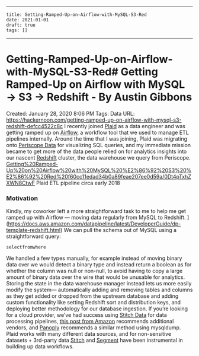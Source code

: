 
---
    title: Getting-Ramped-Up-on-Airflow-with-MySQL-S3-Red
    date: 2021-01-01    
    draft: true
    tags: []
---
# Getting-Ramped-Up-on-Airflow-with-MySQL-S3-Red# Getting Ramped-Up on Airflow with MySQL → S3 → Redshift - By Austin Gibbons
Created: January 28, 2020 8:06 PM
Tags: Data
URL: https://hackernoon.com/getting-ramped-up-on-airflow-with-mysql-s3-redshift-defcc4522c8c
I recently joined [Plaid](https://www.plaid.com/) as a data engineer and was getting ramped up on [Airflow](https://medium.com/airbnb-engineering/airflow-a-workflow-management-platform-46318b977fd8), a workflow tool that we used to manage ETL pipelines internally.
Around the time that I was joining, Plaid was migrating onto [Periscope Data](https://www.periscopedata.com/) for visualizing SQL queries, and my immediate mission became to get more of the data people relied on for analytics insights into our nascent [Redshift](https://hackernoon.com/tagged/redshift) cluster, the data warehouse we query from Periscope.
[Getting%20Ramped-Up%20on%20Airflow%20with%20MySQL%20%E2%86%92%20S3%20%E2%86%92%20Red%20f60cc11edad34b0a89feae207ee0d59a/0Dt4pTxhZXWN8CtwF](Getting%20Ramped-Up%20on%20Airflow%20with%20MySQL%20%E2%86%92%20S3%20%E2%86%92%20Red%20f60cc11edad34b0a89feae207ee0d59a/0Dt4pTxhZXWN8CtwF)
Plaid ETL pipeline circa early 2018
### Motivation
Kindly, my coworker left a more straightforward task to me to help me get ramped up with Airflow — moving data regularly from MySQL to Redshift.
](https://docs.aws.amazon.com/datapipeline/latest/DeveloperGuide/dp-template-redshift.html) We can pull the schema out of MySQL using a straightforward query:
```
selectfromwhere
```
We handled a few types manually, for example instead of moving binary data over we would detect a binary type and instead return a boolean as for whether the column was null or non-null, to avoid having to copy a large amount of binary data over the wire that would be unusable for analytics.
Storing the state in the data warehouse manager instead lets us more easily modify the system— automatically adding and removing tables and columns as they get added or dropped from the upstream database and adding custom functionality like setting Redshift sort and distribution keys, and deploying better methodology for our database ingestion.
If you’re looking for a cloud provider, we’ve had success using [Stitch Data](https://www.stitchdata.com/) for data processing pipelines, [this post from Amazon](https://aws.amazon.com/blogs/aws/fast-easy-free-sync-rds-to-redshift/) recommends additional vendors, and [Panoply](https://blog.panoply.io/how-to-move-your-mysql-to-amazon-redshift) recommends a similar method using mysqldump.
Plaid works with many different data sources, and for non-sensitive datasets + 3rd-party data [Stitch](https://www.stitchdata.com/) and [Segment](https://segment.com/) have been instrumental in building up data workflows.
